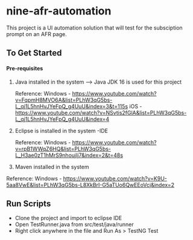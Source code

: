 # nine-afr-automation

This project is a UI automation solution that will test for the subsciption prompt on an AFR page.

## To Get Started

#### Pre-requisites
1. Java installed in the system --> Java JDK 16 is used for this project
 
    Reference:  Windows - https://www.youtube.com/watch?v=FqpmH8MVO6A&list=PLhW3qG5bs-L_qj1L5hnHvJYeFpQ_g4UuU&index=3&t=115s
            iOS - https://www.youtube.com/watch?v=NSvtis2fGlA&list=PLhW3qG5bs-L_qj1L5hnHvJYeFpQ_g4UuU&index=4
                
2. Eclipse is installed in the system -IDE

    Reference:  Windows - https://www.youtube.com/watch?v=rpB1WWqZ6HQ&list=PLhW3qG5bs-L_H3ae0zT1hMrS9nhoujIj7&index=2&t=48s
    
3. Maven installed in the system

  Reference:  Windows - https://www.youtube.com/watch?v=K9U-5aa8VwE&list=PLhW3qG5bs-L8XkBrI-G5aTUo6QwEEoVcj&index=2

## Run Scripts
* Clone the project and import to eclipse IDE
* Open TestRunner.java from src/test/java/runner
* Right click anywhere in the file and Run As > TestNG Test
